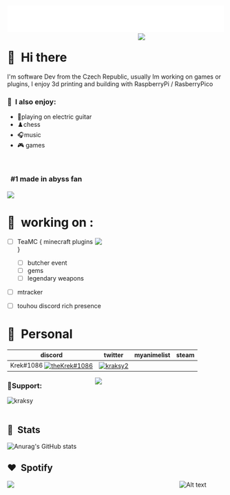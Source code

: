 <img src="images/welcome.png">
<img align='right' src="https://media.tenor.com/YTxVhGnhFeIAAAAC/super-faputa.gif" width="200">

# 👋 &nbsp;Hi there
I'm software Dev from the Czech Republic, usually Im working on games or plugins, I enjoy 3d printing and building with RaspberryPi / RasberryPico

### 🤺 &nbsp;I also enjoy:

- 🎸playing on electric guitar
- ♟️chess
- 🎧music
- 🎮 games

<br>

### &nbsp; #1 made in abyss fan

<img align='center' src="https://media.tenor.com/cmw_zQYAMwwAAAAd/made-in-abyss-season2-faputa.gif" width="400">

# 🔨 &nbsp;working on :
 <img align='right' src="https://media.tenor.com/hsWkGS6VvGYAAAAd/nanachi-made-in-abyss.gif" width="300">

- [ ] TeaMC { minecraft plugins }
    - [ ] butcher event
    - [ ] gems
    - [ ] legendary weapons
- [ ] mtracker
- [ ] touhou discord rich presence



# 💬 &nbsp;Personal 
| discord | twitter | myanimelist | steam |
|---------|---------|-------------|-------|
|   Krek#1086 <a href="https://discord.gg/HRg49Msyuk" target="blank"><img align="center" src="https://raw.githubusercontent.com/rahuldkjain/github-profile-readme-generator/master/src/images/icons/Social/discord.svg" alt="theKrek#1086" height="30" width="40" /></a>    |     <a href="https://twitter.com/kraksy2" target="blank"><img align="center" src="https://raw.githubusercontent.com/rahuldkjain/github-profile-readme-generator/master/src/images/icons/Social/twitter.svg" alt="kraksy2" height="30" width="40" /></a>    |             |       |

<img align='right' src="https://media.tenor.com/nMLgM3oWRtgAAAAd/made-in-abyss-faputa.gif" width="300">

<h3 align="left">💖Support:</h3>
<p><a href="https://www.buymeacoffee.com/kraksy"> <img align="left" src="https://cdn.buymeacoffee.com/buttons/v2/default-yellow.png" height="50" width="210" alt="kraksy" /></a></p><br><br>



##  🍕️ &nbsp;Stats

![Anurag's GitHub stats](https://github-readme-stats.vercel.app/api?username=kraksy&show_icons=true&theme=tokyonight)
##  ❤️ &nbsp;Spotify
<img align='left' src="https://media.tenor.com/fgUYdWRvcL0AAAAd/queen-faputa.gif" width="400">

![Alt text](https://spotify-recently-played-readme.vercel.app/api?user=kraksy)








